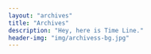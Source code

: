 ```yaml
---
layout: "archives"
title: "Archives"
description: "Hey, here is Time Line."
header-img: "img/archivess-bg.jpg"
---
```

